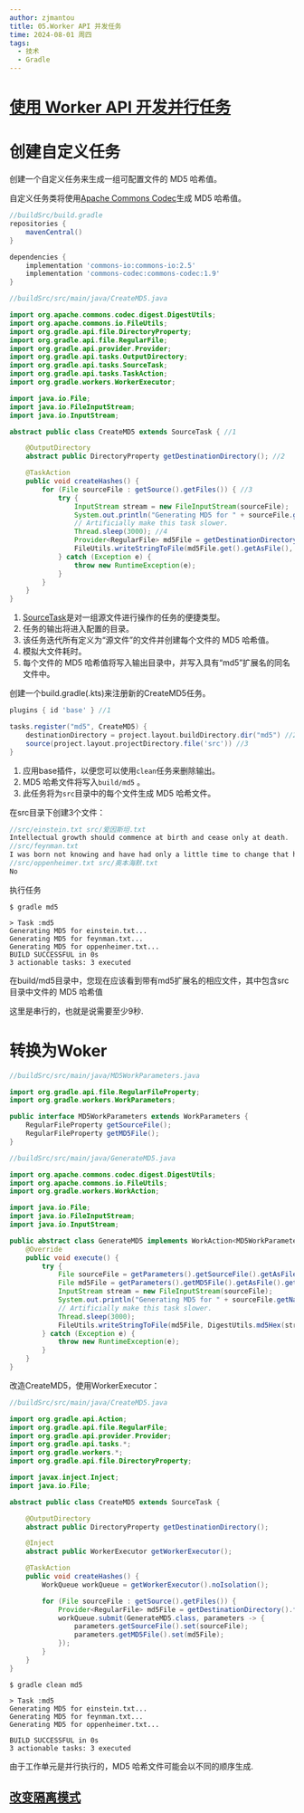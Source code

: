 ```yaml
---
author: zjmantou
title: 05.Worker API 并发任务
time: 2024-08-01 周四
tags:
  - 技术
  - Gradle
---
```

# [使用 Worker API 开发并行任务](https://docs.gradle.org/7.6/userguide/worker_api.html) 

# 创建自定义任务 

创建一个自定义任务来生成一组可配置文件的 MD5 哈希值。 

自定义任务类将使用[Apache Commons Codec](https://commons.apache.org/proper/commons-codec/)生成 MD5 哈希值。 

```groovy
//buildSrc/build.gradle
repositories {
    mavenCentral()
}

dependencies {
    implementation 'commons-io:commons-io:2.5'
    implementation 'commons-codec:commons-codec:1.9' 
}
```

```Java
//buildSrc/src/main/java/CreateMD5.java

import org.apache.commons.codec.digest.DigestUtils;
import org.apache.commons.io.FileUtils;
import org.gradle.api.file.DirectoryProperty;
import org.gradle.api.file.RegularFile;
import org.gradle.api.provider.Provider;
import org.gradle.api.tasks.OutputDirectory;
import org.gradle.api.tasks.SourceTask;
import org.gradle.api.tasks.TaskAction;
import org.gradle.workers.WorkerExecutor;

import java.io.File;
import java.io.FileInputStream;
import java.io.InputStream;

abstract public class CreateMD5 extends SourceTask { //1

    @OutputDirectory
    abstract public DirectoryProperty getDestinationDirectory(); //2

    @TaskAction
    public void createHashes() {
        for (File sourceFile : getSource().getFiles()) { //3
            try {
                InputStream stream = new FileInputStream(sourceFile);
                System.out.println("Generating MD5 for " + sourceFile.getName() + "...");
                // Artificially make this task slower.
                Thread.sleep(3000); //4
                Provider<RegularFile> md5File = getDestinationDirectory().file(sourceFile.getName() + ".md5");  //5
                FileUtils.writeStringToFile(md5File.get().getAsFile(), DigestUtils.md5Hex(stream), (String) null);
            } catch (Exception e) {
                throw new RuntimeException(e);
            }
        }
    }
}

```

1. [SourceTask](https://docs.gradle.org/7.6/javadoc/org/gradle/api/tasks/SourceTask.html)是对一组源文件进行操作的任务的便捷类型。
2. 任务的输出将进入配置的目录。
3. 该任务迭代所有定义为“源文件”的文件并创建每个文件的 MD5 哈希值。
4. 模拟大文件耗时。
5. 每个文件的 MD5 哈希值将写入输出目录中，并写入具有“md5”扩展名的同名文件中。

创建一个build.gradle(.kts)来注册新的CreateMD5任务。

```groovy
plugins { id 'base' } //1

tasks.register("md5", CreateMD5) {
    destinationDirectory = project.layout.buildDirectory.dir("md5") //2
    source(project.layout.projectDirectory.file('src')) //3
}
```

1. 应用base插件，以便您可以使用`clean`任务来删除输出。
2. MD5 哈希文件将写入`build/md5` 。
3. 此任务将为`src`目录中的每个文件生成 MD5 哈希文件。

在src目录下创建3个文件：

```java
//src/einstein.txt src/爱因斯坦.txt
Intellectual growth should commence at birth and cease only at death.
//src/feynman.txt
I was born not knowing and have had only a little time to change that here and there.
//src/oppenheimer.txt src/奥本海默.txt
No
```

执行任务
```shell
$ gradle md5

> Task :md5
Generating MD5 for einstein.txt...
Generating MD5 for feynman.txt...
Generating MD5 for oppenheimer.txt...
BUILD SUCCESSFUL in 0s
3 actionable tasks: 3 executed
```

在build/md5目录中，您现在应该看到带有md5扩展名的相应文件，其中包含src目录中文件的 MD5 哈希值

这里是串行的，也就是说需要至少9秒. 

# 转换为Woker 

```java
//buildSrc/src/main/java/MD5WorkParameters.java 

import org.gradle.api.file.RegularFileProperty;
import org.gradle.workers.WorkParameters;

public interface MD5WorkParameters extends WorkParameters {
    RegularFileProperty getSourceFile(); 
    RegularFileProperty getMD5File();
}
```

```Java
//buildSrc/src/main/java/GenerateMD5.java

import org.apache.commons.codec.digest.DigestUtils;
import org.apache.commons.io.FileUtils;
import org.gradle.workers.WorkAction;

import java.io.File;
import java.io.FileInputStream;
import java.io.InputStream;

public abstract class GenerateMD5 implements WorkAction<MD5WorkParameters> { 
    @Override
    public void execute() {
        try {
            File sourceFile = getParameters().getSourceFile().getAsFile().get();
            File md5File = getParameters().getMD5File().getAsFile().get();
            InputStream stream = new FileInputStream(sourceFile);
            System.out.println("Generating MD5 for " + sourceFile.getName() + "...");
            // Artificially make this task slower.
            Thread.sleep(3000);
            FileUtils.writeStringToFile(md5File, DigestUtils.md5Hex(stream), (String) null);
        } catch (Exception e) {
            throw new RuntimeException(e);
        }
    }
}
```

改造CreateMD5，使用WorkerExecutor： 

```Java
//buildSrc/src/main/java/CreateMD5.java

import org.gradle.api.Action;
import org.gradle.api.file.RegularFile;
import org.gradle.api.provider.Provider;
import org.gradle.api.tasks.*;
import org.gradle.workers.*;
import org.gradle.api.file.DirectoryProperty;

import javax.inject.Inject;
import java.io.File;

abstract public class CreateMD5 extends SourceTask {

    @OutputDirectory
    abstract public DirectoryProperty getDestinationDirectory();

    @Inject
    abstract public WorkerExecutor getWorkerExecutor(); 

    @TaskAction
    public void createHashes() {
        WorkQueue workQueue = getWorkerExecutor().noIsolation(); 

        for (File sourceFile : getSource().getFiles()) {
            Provider<RegularFile> md5File = getDestinationDirectory().file(sourceFile.getName() + ".md5");
            workQueue.submit(GenerateMD5.class, parameters -> { 
                parameters.getSourceFile().set(sourceFile);
                parameters.getMD5File().set(md5File);
            });
        }
    }
}

```

```shell
$ gradle clean md5

> Task :md5
Generating MD5 for einstein.txt...
Generating MD5 for feynman.txt...
Generating MD5 for oppenheimer.txt...

BUILD SUCCESSFUL in 0s
3 actionable tasks: 3 executed
```

由于工作单元是并行执行的，MD5 哈希文件可能会以不同的顺序生成. 

## [改变隔离模式](https://docs.gradle.org/7.6/userguide/worker_api.html#changing_the_isolation_mode) 

